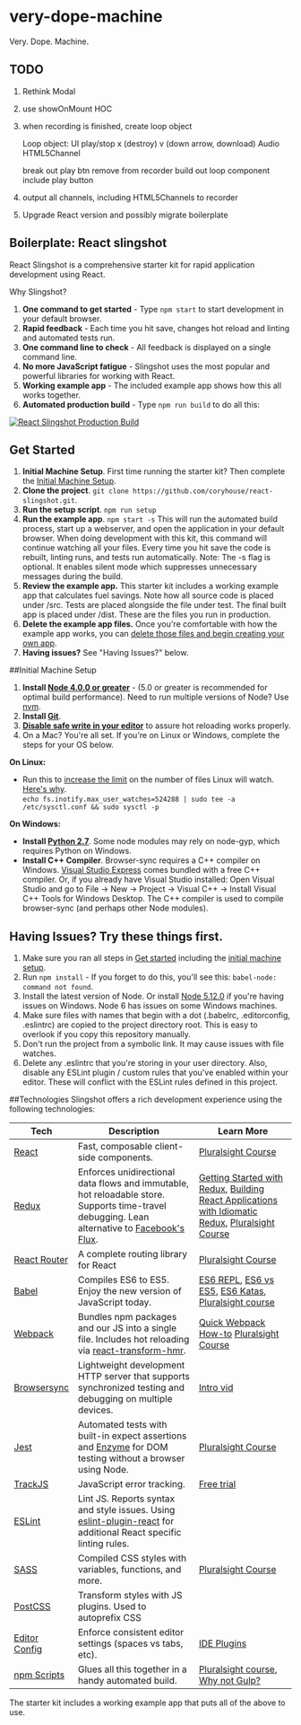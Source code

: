# very-dope-machine

Very. Dope. Machine.

## TODO

1. Rethink Modal
1. use showOnMount HOC
1. when recording is finished, create loop object

    Loop object:
      UI
        play/stop
        x (destroy)
        v (down arrow, download)
      Audio
        HTML5Channel

    break out play btn
    remove from recorder 
    build out loop component
    include play button

1. output all channels, including HTML5Channels to recorder
1. Upgrade React version and possibly migrate boilerplate

## Boilerplate: React slingshot

React Slingshot is a comprehensive starter kit for rapid application development using React.

Why Slingshot?

1. **One command to get started** - Type `npm start` to start development in your default browser.
2. **Rapid feedback** - Each time you hit save, changes hot reload and linting and automated tests run.
3. **One command line to check** - All feedback is displayed on a single command line.
4. **No more JavaScript fatigue** - Slingshot uses the most popular and powerful libraries for working with React.
5. **Working example app** - The included example app shows how this all works together.
6. **Automated production build** - Type `npm run build` to do all this:

[![React Slingshot Production Build](https://img.youtube.com/vi/qlfDLsX-J0U/0.jpg)](https://www.youtube.com/watch?v=qlfDLsX-J0U)

## Get Started
1. **Initial Machine Setup**. First time running the starter kit? Then complete the [Initial Machine Setup](https://github.com/coryhouse/react-slingshot#initial-machine-setup).
2. **Clone the project**. `git clone https://github.com/coryhouse/react-slingshot.git`.
3. **Run the setup script**. `npm run setup`
4. **Run the example app**. `npm start -s`
This will run the automated build process, start up a webserver, and open the application in your default browser. When doing development with this kit, this command will continue watching all your files. Every time you hit save the code is rebuilt, linting runs, and tests run automatically. Note: The -s flag is optional. It enables silent mode which suppresses unnecessary messages during the build.
5. **Review the example app.** This starter kit includes a working example app that calculates fuel savings. Note how all source code is placed under /src. Tests are placed alongside the file under test. The final built app is placed under /dist. These are the files you run in production.
6. **Delete the example app files.** Once you're comfortable with how the example app works, you can [delete those files and begin creating your own app](https://github.com/coryhouse/react-slingshot/blob/master/docs/FAQ.md#i-just-want-an-empty-starter-kit).
7. **Having issues?** See "Having Issues?" below.

##Initial Machine Setup
1. **Install [Node 4.0.0 or greater](https://nodejs.org)** - (5.0 or greater is recommended for optimal build performance). Need to run multiple versions of Node? Use [nvm](https://github.com/creationix/nvm).
2. **Install [Git](https://git-scm.com/downloads)**.
3. **[Disable safe write in your editor](http://webpack.github.io/docs/webpack-dev-server.html#working-with-editors-ides-supporting-safe-write)** to assure hot reloading works properly.
4. On a Mac? You're all set. If you're on Linux or Windows, complete the steps for your OS below.  

**On Linux:**  

 * Run this to [increase the limit](http://stackoverflow.com/questions/16748737/grunt-watch-error-waiting-fatal-error-watch-enospc) on the number of files Linux will watch. [Here's why](https://github.com/coryhouse/react-slingshot/issues/6).    
`echo fs.inotify.max_user_watches=524288 | sudo tee -a /etc/sysctl.conf && sudo sysctl -p`

**On Windows:**

* **Install [Python 2.7](https://www.python.org/downloads/)**. Some node modules may rely on node-gyp, which requires Python on Windows.
* **Install C++ Compiler**. Browser-sync requires a C++ compiler on Windows. [Visual Studio Express](https://www.visualstudio.com/en-US/products/visual-studio-express-vs) comes bundled with a free C++ compiler. Or, if you already have Visual Studio installed: Open Visual Studio and go to File -> New -> Project -> Visual C++ -> Install Visual C++ Tools for Windows Desktop. The C++ compiler is used to compile browser-sync (and perhaps other Node modules).

## Having Issues? Try these things first.
1. Make sure you ran all steps in [Get started](https://github.com/coryhouse/react-slingshot/blob/master/README.md#get-started) including the [initial machine setup](https://github.com/coryhouse/react-slingshot#initial-machine-setup).
2. Run `npm install` - If you forget to do this, you'll see this: `babel-node: command not found`.
3. Install the latest version of Node. Or install [Node 5.12.0](https://nodejs.org/download/release/v5.12.0/) if you're having issues on Windows. Node 6 has issues on some Windows machines.
4. Make sure files with names that begin with a dot (.babelrc, .editorconfig, .eslintrc) are copied to the project directory root. This is easy to overlook if you copy this repository manually.
5. Don't run the project from a symbolic link. It may cause issues with file watches.
6. Delete any .eslintrc that you're storing in your user directory. Also, disable any ESLint plugin / custom rules that you've enabled within your editor. These will conflict with the ESLint rules defined in this project.

##Technologies
Slingshot offers a rich development experience using the following technologies:

| **Tech** | **Description** |**Learn More**|
|----------|-------|---|
|  [React](https://facebook.github.io/react/)  |   Fast, composable client-side components.    | [Pluralsight Course](https://www.pluralsight.com/courses/react-flux-building-applications)  |
|  [Redux](http://redux.js.org) |  Enforces unidirectional data flows and immutable, hot reloadable store. Supports time-travel debugging. Lean alternative to [Facebook's Flux](https://facebook.github.io/flux/docs/overview.html).| [Getting Started with Redux](https://egghead.io/courses/getting-started-with-redux), [Building React Applications with Idiomatic Redux](https://egghead.io/courses/building-react-applications-with-idiomatic-redux), [Pluralsight Course](http://www.pluralsight.com/courses/react-redux-react-router-es6)|
|  [React Router](https://github.com/reactjs/react-router) | A complete routing library for React | [Pluralsight Course](https://www.pluralsight.com/courses/react-flux-building-applications) |
|  [Babel](http://babeljs.io) |  Compiles ES6 to ES5. Enjoy the new version of JavaScript today.     | [ES6 REPL](https://babeljs.io/repl/), [ES6 vs ES5](http://es6-features.org), [ES6 Katas](http://es6katas.org), [Pluralsight course](https://www.pluralsight.com/courses/javascript-fundamentals-es6)    |
| [Webpack](http://webpack.github.io) | Bundles npm packages and our JS into a single file. Includes hot reloading via [react-transform-hmr](https://www.npmjs.com/package/react-transform-hmr). | [Quick Webpack How-to](https://github.com/petehunt/webpack-howto) [Pluralsight Course](https://www.pluralsight.com/courses/webpack-fundamentals)|
| [Browsersync](https://www.browsersync.io/) | Lightweight development HTTP server that supports synchronized testing and debugging on multiple devices. | [Intro vid](https://www.youtube.com/watch?time_continue=1&v=heNWfzc7ufQ)|
| [Jest](https://facebook.github.io/jest/) | Automated tests with built-in expect assertions and [Enzyme](https://github.com/airbnb/enzyme) for DOM testing without a browser using Node. | [Pluralsight Course](https://www.pluralsight.com/courses/testing-javascript) |
| [TrackJS](https://trackjs.com/) | JavaScript error tracking. | [Free trial](https://my.trackjs.com/signup)|  
| [ESLint](http://eslint.org/)| Lint JS. Reports syntax and style issues. Using [eslint-plugin-react](https://github.com/yannickcr/eslint-plugin-react) for additional React specific linting rules. | |
| [SASS](http://sass-lang.com/) | Compiled CSS styles with variables, functions, and more. | [Pluralsight Course](https://www.pluralsight.com/courses/better-css)|
| [PostCSS](https://github.com/postcss/postcss) | Transform styles with JS plugins. Used to autoprefix CSS |
| [Editor Config](http://editorconfig.org) | Enforce consistent editor settings (spaces vs tabs, etc). | [IDE Plugins](http://editorconfig.org/#download) |
| [npm Scripts](https://docs.npmjs.com/misc/scripts)| Glues all this together in a handy automated build. | [Pluralsight course](https://www.pluralsight.com/courses/npm-build-tool-introduction), [Why not Gulp?](https://medium.com/@housecor/why-i-left-gulp-and-grunt-for-npm-scripts-3d6853dd22b8#.vtaziro8n)  |

The starter kit includes a working example app that puts all of the above to use.
